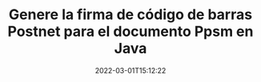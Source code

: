 ---
############################# Static ############################
layout: "auto-gen-signature"
date: 2022-03-01T15:12:22
draft: false
operation: Sign
signaturetype: Barcode
codetype: Postnet
fileformat: Ppsm
productName: Java
lang: es
productCode: java
otherformats: pdf doc docx docm dot dotm dotx odt ott rtf xls xlsx xlsm xlsb csv ods ots xltx xltm ppt pptx pps ppsx odp otp potx potm pptm ppsm png jpg bmp gif tiff svg webp wmf
breadcrumb: Put  Barcode signature on Ppsm for Java

############################# Head ############################
head_title: "Firmar electrónicamente Ppsm documento con Postnet código de barras en Java"
head_description: "Cree la firma de código de barras Postnet y colóquela en el documento Ppsm con Java usando un par de líneas de código. Utilice la API de firma de documentos de GroupDocs para firmar varios formatos de archivo."

############################# Header ############################
title: "Genere la firma de código de barras Postnet para el documento Ppsm en Java"
description: "Firme electrónicamente sus documentos comerciales de Ppsm con Postnet Barcode. Genere una firma de código de barras rápida y fácilmente con unas pocas líneas de código para configurar las opciones de firma."
bg_image: "https://cms.admin.containerize.com/templates/aspose/App_Themes/V3/images/bg/header1.png"
bg_overlay: false
button:
    enable: true

############################# SubMenu ############################
submenu:
    enable: true

    left:
        img_alt: "GroupDocs.Signature for Java"
        image: "https://cms.admin.containerize.com/templates/groupdocs/images/product-logos/90x90-noborder/groupdocs-signature-java.png"
        product: "GroupDocs.Signature"
        platform: "Java"



############################# About ############################
about:
    enable: true
    title: "Acerca de GroupDocs.Signature for Java API de firmas de código de barras."
    content: |
        [GroupDocs.Signature for Java](https://products.groupdocs.com/signature/java/) es una API rápida y sencilla para gestionar la firma electrónica de documentos digitales mediante tipos de códigos de barras como UPCA, UPCE, EAN13, EAN14, Code39, Code39Extended, Code128, Codabar, Postnet, ISBN , ITF14 y muchos otros. Los clientes pueden crear fácilmente códigos de barras que proporcionen el texto requerido y ponerlos en PDF, documentos de Microsoft Office Words, libros de trabajo de Microsoft Office Excel, presentaciones de MS PowerPoint, archivos de Adobe Photoshop y varios formatos de imagen. Los códigos de barras colocados en los documentos se pueden actualizar, buscar, verificar, eliminar o previsualizar. Además, se admite la personalización de códigos de barras.
    

############################# Steps ############################
steps:
    enable: true
    title_left: "Pasos para firmar Ppsm con Barcode en Java"
    content_left: |
        [GroupDocs.Signature for Java](https://products.groupdocs.com/signature/java/) proporciona la capacidad de firmar documentos Ppsm con Barcode firmas de forma rápida y sencilla.
        
        * Cree una instancia de la clase Signature que proporcione el archivo Ppsm que se supone que debe firmar como ruta o flujo de memoria
        * Cree una instancia de la clase SignOptions y configure todos los datos solicitados.
        * Invoque el método Signature.Sign() pasando la salida Ppsm archivo o flujo de memoria

    title_right: " Requisitos del sistema"
    content_right: |
        GroupDocs.Signature for Java son compatibles con todas las principales plataformas y sistemas operativos. Antes de ejecutar el código a continuación, asegúrese de tener instalados los siguientes requisitos previos en su sistema.

        * Sistemas operativos: Microsoft Windows, Linux, Mac OS
        * Entornos de desarrollo: NetBeans, Intellij IDEA, Eclipse, etc.
        * Java runtime: J2SE 6.0 and above
        * Obtén el último GroupDocs.Signature for Java de [Maven](https://repository.groupdocs.com/webapp/#/artifacts/browse/tree/General/repo/com/groupdocs/groupdocs-signature)
         
    code: |
        ```java    
                
        // Set up input Ppsm file
        String filePath = "input.ppsm";
        // Set up output file
        String outputFilePath = "output.ppsm";

        // Instantiate Signature for input file
        Signature signature = new Signature(filePath);

        // create barcode option with predefined barcode text
        BarcodeSignOptions options = new BarcodeSignOptions("John Smith");

        // setup Barcode encoding type
        options.setEncodeType(BarcodeTypes.Postnet);

        // set signature position
        options.setLeft(50);
        options.setTop(50);
        options.setWidth(200);
        options.setHeight(50);

        // sign Ppsm document
        SignResult result = signature.sign(outputFilePath, options);

        ```

############################# Demos ############################
demos:
    enable: true
    title: "Firma de Ppsm documentos con Barcode Live Demo"
    content: |
       Firme el archivo Ppsm con varias firmas ahora mismo visitando el sitio web de [GroupDocs.Signature App](https://products.groupdocs.app/signature/family). Demostración en línea gratuita esperándote.

        
############################# About Formats ############################
about_formats:
    enable: true
    format:
        # format loop
        - icon: "fas fa-barcode"
          title: "About Postnet Barcode"
          content: |
            POSTNET (técnica de codificación numérica postal) es una simbología de código de barras utilizada por el Servicio Postal de los Estados Unidos para ayudar a dirigir el correo.
          characterset: |
             Dígitos numéricos (0-9).
          textcapacity: |
             Hasta 11 caracteres.
          image: |
             iVBORw0KGgoAAAANSUhEUgAAACcAAAAjCAYAAAAXMhMjAAAAAXNSR0IArs4c6QAAAARnQU1BAACxjwv8YQUAAAAJcEhZcwAADsMAAA7DAcdvqGQAAACeSURBVFhH7c7BCkMxEELR/P9Pp1LoRrCXpi4Cbw5kIRKZtS82x52a407Ncae+HrfWer8Pyr+i/3NcQv/nuIT+z3EJ/X/Ocf9mlxuhsXZ2uREaa2eXG6Gxdna5ERprZ5cbobF2drkRGmtnlxuhsXZ2uREaa2eXG6Gxdna5ERprZ5cbobF2drkRGmtnlxuhsXZ2ubnAHHdqjjt18XF7vwDevzbHqsQWPwAAAABJRU5ErkJggg==

          link: ""

############################# More Formats ############################
more_formats:
    enable: true
    title: "Otras firmas Barcode admitidas para Java"
    content: |
        "También puede firmar Ppsm con otros tipos de firma. Consulte la lista a continuación."
    format: 
        
       
back_to_top:
    enable: true
---